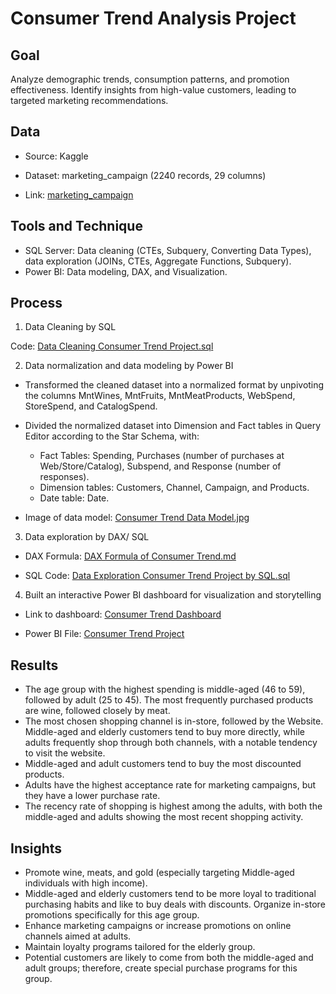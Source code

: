 # Consumer Trend Analysis Project
## Goal
Analyze demographic trends, consumption patterns, and promotion effectiveness. Identify insights from high-value customers, leading to targeted marketing recommendations.
## Data 
- Source: Kaggle
- Dataset: marketing_campaign (2240 records, 29 columns)

- Link: [marketing_campaign](https://www.kaggle.com/datasets/imakash3011/customer-personality-analysis)
  
## Tools and Technique
- SQL Server: Data cleaning (CTEs, Subquery, Converting Data Types), data exploration (JOINs, CTEs, Aggregate Functions, Subquery).
- Power BI: Data modeling, DAX, and Visualization.
## Process
1. Data Cleaning by SQL

Code: [Data Cleaning Consumer Trend Project.sql](https://github.com/trieunh10-portfolio/Consumer-Trend-Analysis-Project/blob/main/Data%20Cleaning%20Consumer%20Trend%20Project.sql)

2. Data normalization and data modeling by Power BI
- Transformed the cleaned dataset into a normalized format by unpivoting the columns MntWines, MntFruits, MntMeatProducts, WebSpend, StoreSpend, and CatalogSpend.
- Divided the normalized dataset into Dimension and Fact tables in Query Editor according to the Star Schema, with:
  - Fact Tables: Spending, Purchases (number of purchases at Web/Store/Catalog), Subspend, and Response (number of responses).
  - Dimension tables: Customers, Channel, Campaign, and Products.
  - Date table: Date.

- Image of data model: [Consumer Trend Data Model.jpg](https://github.com/trieunh10-portfolio/Consumer-Trend-Analysis-Project/blob/main/Consumer%20Trend%20Data%20Model.jpg)

3. Data exploration by DAX/ SQL

- DAX Formula: [DAX Formula of Consumer Trend.md](https://github.com/trieunh10-portfolio/Consumer-Trend-Analysis-Project/blob/main/DAX%20Formula%20of%20Consumer%20Trend.md)

- SQL Code: [Data Exploration Consumer Trend Project by SQL.sql](https://github.com/trieunh10-portfolio/Consumer-Trend-Analysis-Project/blob/main/Data%20Exploration%20Consumer%20Trend%20Project%20by%20SQL.sql)

4. Built an interactive Power BI dashboard for visualization and storytelling
   
- Link to dashboard: [Consumer Trend Dashboard](https://app.powerbi.com/groups/me/reports/d5e06fdb-672a-4f68-aeea-78ec12145aca/627809e7b43119c37b2a?experience=power-bi)
  
- Power BI File: [Consumer Trend Project](https://github.com/trieunh10-portfolio/Consumer-Trend-Analysis-Project/blob/main/Consumer%20Trend%20Project.pbix)

## Results
- The age group with the highest spending is middle-aged (46 to 59), followed by adult (25 to 45). The most frequently purchased products are wine, followed closely by meat.
- The most chosen shopping channel is in-store, followed by the Website. Middle-aged and elderly customers tend to buy more directly, while adults frequently shop through both channels, with a notable tendency to visit the website.
- Middle-aged and adult customers tend to buy the most discounted products.
- Adults have the highest acceptance rate for marketing campaigns, but they have a lower purchase rate.
- The recency rate of shopping is highest among the adults, with both the middle-aged and adults showing the most recent shopping activity.
## Insights
- Promote wine, meats, and gold (especially targeting Middle-aged individuals with high income).
- Middle-aged and elderly customers tend to be more loyal to traditional purchasing habits and like to buy deals with discounts. Organize in-store promotions specifically for this age group.
- Enhance marketing campaigns or increase promotions on online channels aimed at adults.
- Maintain loyalty programs tailored for the elderly group.
- Potential customers are likely to come from both the middle-aged and adult groups; therefore, create special purchase programs for this group.


